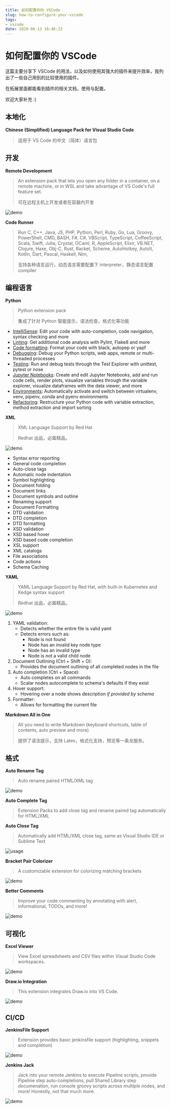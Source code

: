 ```yaml
---
title: 如何配置你的 VSCode
slug: how-to-configure-your-vscode
tags:
- vscode
date: 2020-06-13 16:46:23
---
```

# 如何配置你的 VSCode

这篇主要分享下 VSCode 的用法，以及如何使用其强大的插件来提升效率，我列出了一些自己用到的比较使用的插件。

在拓展里面都能看到插件的相关文档，使用与配置。

欢迎大家补充 :)

## 本地化

**Chinese (Simplified) Language Pack for Visual Studio Code**

> 适用于 VS Code 的中文（简体）语言包

## 开发

**Remote Development**

> An extension pack that lets you open any folder in a container, on a remote machine, or in WSL and take advantage of VS Code's full feature set.
>
> 可在远程主机上开发或者在容器内开发

![demo](https://microsoft.github.io/vscode-remote-release/images/ssh-readme.gif)



**Code Runner**

> Run C, C++, Java, JS, PHP, Python, Perl, Ruby, Go, Lua, Groovy, PowerShell, CMD, BASH, F#, C#, VBScript, TypeScript, CoffeeScript, Scala, Swift, Julia, Crystal, OCaml, R, AppleScript, Elixir, VB.NET, Clojure, Haxe, Obj-C, Rust, Racket, Scheme, AutoHotkey, AutoIt, Kotlin, Dart, Pascal, Haskell, Nim,
>
> 支持各种语言运行，动态语言需要配置下 interpreter，静态语言配置 compiler 

## 编程语言

**Python**

> Python extension pack
>
> 集成了针对 Python 智能提示，语法检查，格式化等功能

- [IntelliSense](https://code.visualstudio.com/docs/python/editing#_autocomplete-and-intellisense): Edit your code with auto-completion, code navigation, syntax checking and more
- [Linting](https://code.visualstudio.com/docs/python/linting): Get additional code analysis with Pylint, Flake8 and more
- [Code formatting](https://code.visualstudio.com/docs/python/editing#_formatting): Format your code with black, autopep or yapf
- [Debugging](https://code.visualstudio.com/docs/python/debugging): Debug your Python scripts, web apps, remote or multi-threaded processes
- [Testing](https://code.visualstudio.com/docs/python/unit-testing): Run and debug tests through the Test Explorer with unittest, pytest or nose
- [Jupyter Notebooks](https://code.visualstudio.com/docs/python/jupyter-support): Create and edit Jupyter Notebooks, add and run code cells, render plots, visualize variables through the variable explorer, visualize dataframes with the data viewer, and more
- [Environments](https://code.visualstudio.com/docs/python/environments): Automatically activate and switch between virtualenv, venv, pipenv, conda and pyenv environments
- [Refactoring](https://code.visualstudio.com/docs/python/editing#_refactoring): Restructure your Python code with variable extraction, method extraction and import sorting

**XML**

> XML Language Support by Red Hat
>
> Redhat 出品，必属精品。

![demo](https://user-images.githubusercontent.com/148698/45977901-df208a80-c018-11e8-85ec-71c70ba8a5ca.gif)

- Syntax error reporting
- General code completion
- Auto-close tags
- Automatic node indentation
- Symbol highlighting
- Document folding
- Document links
- Document symbols and outline
- Renaming support
- Document Formatting
- DTD validation
- DTD completion
- DTD formatting
- XSD validation
- XSD based hover
- XSD based code completion
- XSL support
- XML catalogs
- File associations
- Code actions
- Schema Caching

**YAML**

> YAML Language Support by Red Hat, with built-in Kubernetes and Kedge syntax support
>
> Redhat 出品，必属精品。

![demo](https://raw.githubusercontent.com/redhat-developer/vscode-yaml/master/images/demo.gif)

1. YAML validation:
   - Detects whether the entire file is valid yaml
   - Detects errors such as:
     - Node is not found
     - Node has an invalid key node type
     - Node has an invalid type
     - Node is not a valid child node
2. Document Outlining (Ctrl + Shift + O):
   - Provides the document outlining of all completed nodes in the file
3. Auto completion (Ctrl + Space):
   - Auto completes on all commands
   - Scalar nodes autocomplete to schema's defaults if they exist
4. Hover support:
   - Hovering over a node shows description *if provided by schema*
5. Formatter:
   - Allows for formatting the current file



**Markdown All in One**

> All you need to write Markdown (keyboard shortcuts, table of contents, auto preview and more)
>
> 提供了语法提示，支持 Latex，格式化支持，预览等一条龙服务。

## 格式

**Auto Rename Tag**

> Auto rename paired HTML/XML tag

![demo](https://github.com/formulahendry/vscode-auto-rename-tag/raw/master/images/usage.gif)



**Auto Complete Tag**

> Extension Packs to add close tag and rename paired tag automatically for HTML/XML



**Auto Close Tag**

> Automatically add HTML/XML close tag, same as Visual Studio IDE or Sublime Text

![usage](https://github.com/formulahendry/vscode-auto-close-tag/raw/master/images/usage.gif)



**Bracket Pair Colorizer**

> A customizable extension for colorizing matching brackets

![demo](https://github.com/CoenraadS/Bracket-Pair-Colorizer-2/raw/master/images/example.png)



**Better Comments**

> Improve your code commenting by annotating with alert, informational, TODOs, and more!

![demo](https://github.com/aaron-bond/better-comments/raw/master/images/better-comments.PNG)

## 可视化

**Excel Viewer**

> View Excel spreadsheets and CSV files within Visual Studio Code workspaces.

![demo](https://juback.blob.core.windows.net/img/csv-preview-2.gif)



**Draw.io Integration**

> This extension integrates Draw.io into VS Code.

![demo](https://github.com/hediet/vscode-drawio/raw/master/docs/demo.gif)



## CI/CD

**JenkinsFile Support**

> Extension provides basic jenkinsfile support (highlighting, snippets and completion)

![demo](https://github.com/sgwozdz/jenkinsfile-support/raw/master/images/functionality.png)



**Jenkins Jack**

> Jack into your remote Jenkins to execute Pipeline scripts, provide Pipeline step auto-completions, pull Shared Library step documenation, run console groovy scripts across multiple nodes, and more! Honestly, not that much more.

![demo](https://github.com/tabeyti/jenkins-jack/blob/master/images/doc/demo.gif)

